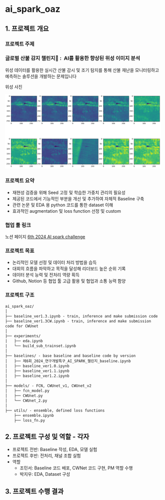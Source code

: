 # ai_spark_oaz

## 1. 프로젝트 개요

### 프로젝트 주제

### **글로벌 산불 감지 챌린지🌋 :  AI를 활용한 향상된 위성 이미지 분석**

위성 데이터를 활용한 실시간 산불 감시 및 조기 탐지를 통해 산불 재난을 모니터링하고 예측하는 솔루션을 개발하는 문제입니다

위성 사진

![example image](./assets/Untitled%203.png)

### 프로젝트 요약

- 재현성 검증을 위해 Seed 고정 및 학습한 가중치 관리의 필요성
- 제공된 코드에서 기능적인 부분을 개선 및 추가하여 자체적 Baseline 구축
- 관련 논문 및 EDA 용 python 코드를 통한 dataset 이해
- 효과적인 augmentation 및 loss function 선정 및 custom

### 협업 툴 링크

노션 페이지 [6th 2024 AI spark challenge](https://www.notion.so/6th-2024-AI-spark-challenge-d3e9941a89f245a680d783cc4a82ac43?pvs=21) 

### 프로젝트 목표

- 논리적인 모델 선정 및 데이터 처리 방법을 습득
- 대회의 흐름을 파악하고 목적을 달성해 리더보드 높은 순위 기록
- 데이터 분석 능력 및 전처리 역량 획득
- Github, Notion 등 협업 툴 고급 활용 및 협업과 소통 능력 함양

### 프로젝트 구조

```
ai_spark_oaz/
│
├── baseline_ver1.3.ipynb - train, inference and make submission code
├── baseline_ver1.3CW.ipynb - train, inference and make submission code for CWUnet
│
├── experiments/
|   ├── eda.ipynb
|   └── build_sub_trainset.ipynb
│
├── baselines/ - base baseline and baseline code by version
│   ├── 제6회_2024_연구개발특구_AI_SPARK_챌린지_baseline.ipynb
│   ├── baseline_ver1.0.ipynb
│   ├── baseline_ver1.1.ipynb
│   ├── baseline_ver1.2.ipynb
│
├── models/ - FCN, CWUnet_v1, CWUnet_v2
│   ├── fcn_model.py
│   ├── CWUnet.py
│   └── CWUnet_2.py
│
├── utils/ - ensemble, defined loss functions
    ├── ensemble.ipynb
    ├── loss_fn.py
```

## 2. 프로젝트 구성 및 역할 - 각자

- 프로젝트 전반: Baseline 작성, EDA, 모델 실험
- 프로젝트 후반: 전처리, 채널 조합 실험
- 역할
    - 조민서: Baseline 코드 배포, CWNet 코드 구현, PM 역할 수행
    - 박지우: EDA, Dataset 구성

## 3. 프로젝트 수행 결과
